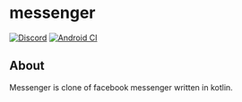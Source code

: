 # messenger

[![Discord](https://img.shields.io/badge/chat-on%20discord-brightgreen.svg)](https://discord.gg/8vDRSWS2xv)
[![Android CI](https://github.com/michaljaz/messenger/actions/workflows/android.yaml/badge.svg)](https://github.com/michaljaz/messenger/actions/workflows/android.yaml)
## About

Messenger is clone of facebook messenger written in kotlin.
